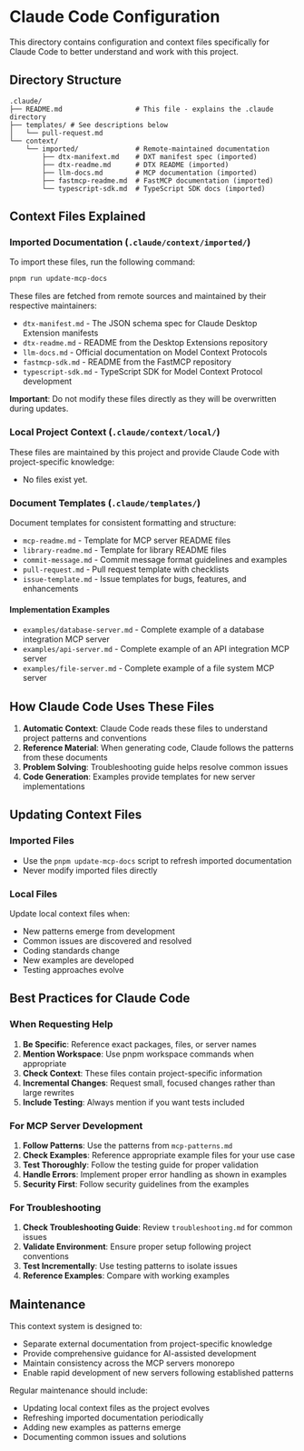 # Claude Code Configuration

This directory contains configuration and context files specifically for Claude Code to better understand and work with this project.

## Directory Structure

```
.claude/
├── README.md                  # This file - explains the .claude directory
├── templates/ # See descriptions below
│   └── pull-request.md
└── context/
    └── imported/              # Remote-maintained documentation
        ├── dtx-manifext.md    # DXT manifest spec (imported)
        ├── dtx-readme.md      # DTX README (imported)
        ├── llm-docs.md        # MCP documentation (imported)
        ├── fastmcp-readme.md  # FastMCP documentation (imported)
        └── typescript-sdk.md  # TypeScript SDK docs (imported)
```

## Context Files Explained

### Imported Documentation (`.claude/context/imported/`)

To import these files, run the following command:

```bash
pnpm run update-mcp-docs
```

These files are fetched from remote sources and maintained by their respective maintainers:

- `dtx-manifest.md` - The JSON schema spec for Claude Desktop Extension manifests
- `dtx-readme.md` - README from the Desktop Extensions repository
- `llm-docs.md` - Official documentation on Model Context Protocols
- `fastmcp-sdk.md` - README from the FastMCP repository
- `typescript-sdk.md` - TypeScript SDK for Model Context Protocol development

**Important**: Do not modify these files directly as they will be overwritten during updates.

### Local Project Context (`.claude/context/local/`)

These files are maintained by this project and provide Claude Code with project-specific knowledge:

- No files exist yet.

### Document Templates (`.claude/templates/`)

Document templates for consistent formatting and structure:

- `mcp-readme.md` - Template for MCP server README files
- `library-readme.md` - Template for library README files
- `commit-message.md` - Commit message format guidelines and examples
- `pull-request.md` - Pull request template with checklists
- `issue-template.md` - Issue templates for bugs, features, and enhancements

#### Implementation Examples

- `examples/database-server.md` - Complete example of a database integration MCP server
- `examples/api-server.md` - Complete example of an API integration MCP server
- `examples/file-server.md` - Complete example of a file system MCP server

## How Claude Code Uses These Files

1. **Automatic Context**: Claude Code reads these files to understand project patterns and conventions
2. **Reference Material**: When generating code, Claude follows the patterns from these documents
3. **Problem Solving**: Troubleshooting guide helps resolve common issues
4. **Code Generation**: Examples provide templates for new server implementations

## Updating Context Files

### Imported Files

- Use the `pnpm update-mcp-docs` script to refresh imported documentation
- Never modify imported files directly

### Local Files

Update local context files when:

- New patterns emerge from development
- Common issues are discovered and resolved
- Coding standards change
- New examples are developed
- Testing approaches evolve

## Best Practices for Claude Code

### When Requesting Help

1. **Be Specific**: Reference exact packages, files, or server names
2. **Mention Workspace**: Use pnpm workspace commands when appropriate
3. **Check Context**: These files contain project-specific information
4. **Incremental Changes**: Request small, focused changes rather than large rewrites
5. **Include Testing**: Always mention if you want tests included

### For MCP Server Development

1. **Follow Patterns**: Use the patterns from `mcp-patterns.md`
2. **Check Examples**: Reference appropriate example files for your use case
3. **Test Thoroughly**: Follow the testing guide for proper validation
4. **Handle Errors**: Implement proper error handling as shown in examples
5. **Security First**: Follow security guidelines from the examples

### For Troubleshooting

1. **Check Troubleshooting Guide**: Review `troubleshooting.md` for common issues
2. **Validate Environment**: Ensure proper setup following project conventions
3. **Test Incrementally**: Use testing patterns to isolate issues
4. **Reference Examples**: Compare with working examples

## Maintenance

This context system is designed to:

- Separate external documentation from project-specific knowledge
- Provide comprehensive guidance for AI-assisted development
- Maintain consistency across the MCP servers monorepo
- Enable rapid development of new servers following established patterns

Regular maintenance should include:

- Updating local context files as the project evolves
- Refreshing imported documentation periodically
- Adding new examples as patterns emerge
- Documenting common issues and solutions
